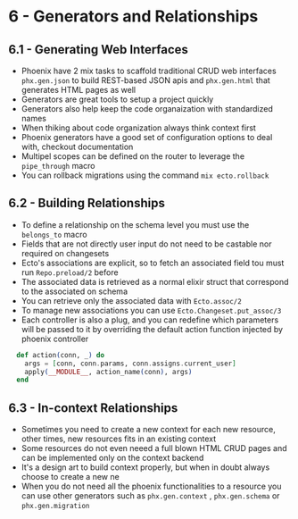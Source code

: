 # 6 - Generators and Relationships

## 6.1 - Generating Web Interfaces

- Phoenix have 2 mix tasks to scaffold traditional CRUD web interfaces `phx.gen.json` to build REST-based JSON apis and `phx.gen.html` that generates HTML pages as well
- Generators are great tools to setup a project quickly
- Generators also help keep the code organaization with standardized names
- When thiking about code organization always think context first
- Phoenix generators have a good set of configuration options to deal with, checkout documentation
- Multipel scopes can be defined on the router to leverage the `pipe_through` macro
- You can rollback migrations using the command `mix ecto.rollback`

## 6.2 - Building Relationships

- To define a relationship on the schema level you must use the `belongs_to` macro
- Fields that are not directly user input do not need to be castable nor required on changesets
- Ecto's associations are explicit, so to fetch an associated field tou must run `Repo.preload/2` before
- The associated data is retrieved as a normal elixir struct that correspond to the associated on schema
- You can retrieve only the associated data with `Ecto.assoc/2`
- To manage new associations you can use `Ecto.Changeset.put_assoc/3`
- Each controller is also a plug, and you can redefine which parameters will be passed to it by overriding the default action function injected by phoenix controller

```elixir
  def action(conn, _) do
    args = [conn, conn.params, conn.assigns.current_user]
    apply(__MODULE__, action_name(conn), args)
  end
```

## 6.3 - In-context Relationships

- Sometimes you need to create a new context for each new resource, other times, new resources fits in an existing context
- Some resources do not even neeed a full blown HTML CRUD pages and can be implemented only on the context backend
- It's a design art to build context properly, but when in doubt always choose to create a new ne
- When you do not need all the phoenix functionalities to a resource you can use other generators such as `phx.gen.context` , `phx.gen.schema` or `phx.gen.migration`
